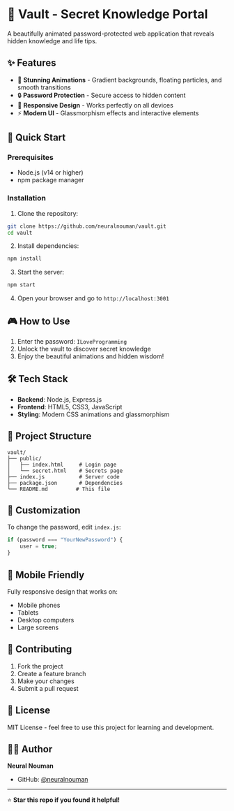 # 🔐 Vault - Secret Knowledge Portal

A beautifully animated password-protected web application that reveals hidden knowledge and life tips.

## ✨ Features

- 🎨 **Stunning Animations** - Gradient backgrounds, floating particles, and smooth transitions
- 🔒 **Password Protection** - Secure access to hidden content
- 📱 **Responsive Design** - Works perfectly on all devices
- ⚡ **Modern UI** - Glassmorphism effects and interactive elements

## 🚀 Quick Start

### Prerequisites
- Node.js (v14 or higher)
- npm package manager

### Installation

1. Clone the repository:
```bash
git clone https://github.com/neuralnouman/vault.git
cd vault
```

2. Install dependencies:
```bash
npm install
```

3. Start the server:
```bash
npm start
```

4. Open your browser and go to `http://localhost:3001`

## 🎮 How to Use

1. Enter the password: `ILoveProgramming`
2. Unlock the vault to discover secret knowledge
3. Enjoy the beautiful animations and hidden wisdom!

## 🛠️ Tech Stack

- **Backend**: Node.js, Express.js
- **Frontend**: HTML5, CSS3, JavaScript
- **Styling**: Modern CSS animations and glassmorphism

## 📁 Project Structure

```
vault/
├── public/
│   ├── index.html     # Login page
│   └── secret.html    # Secrets page
├── index.js           # Server code
├── package.json       # Dependencies
└── README.md         # This file
```

## 🔧 Customization

To change the password, edit `index.js`:
```javascript
if (password === "YourNewPassword") {
    user = true;
}
```

## 📱 Mobile Friendly

Fully responsive design that works on:
- Mobile phones
- Tablets  
- Desktop computers
- Large screens

## 🤝 Contributing

1. Fork the project
2. Create a feature branch
3. Make your changes
4. Submit a pull request

## 📄 License

MIT License - feel free to use this project for learning and development.

## 👨‍💻 Author

**Neural Nouman**
- GitHub: [@neuralnouman](https://github.com/neuralnouman)

---

⭐ **Star this repo if you found it helpful!**